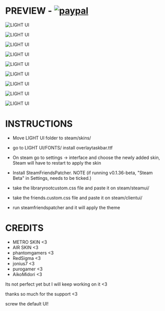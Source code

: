 # PREVIEW - [![paypal](https://i.imgur.com/STidKfu.png)](https://www.paypal.com/donate?hosted_button_id=3ZF6GWCRZEVUC)

![LIGHT UI](https://i.imgur.com/YabnX7y.png)

![LIGHT UI](https://i.imgur.com/QxdaBEX.png)

![LIGHT UI](https://i.imgur.com/Mp39wfp.png)

![LIGHT UI](https://i.imgur.com/FvlnP6U.png)

![LIGHT UI](https://i.imgur.com/iTTOT3q.png)

![LIGHT UI](https://i.imgur.com/VMD2aZt.png)

![LIGHT UI](https://i.imgur.com/pxdiXhC.png)

![LIGHT UI](https://i.imgur.com/0bjNL3o.png)

![LIGHT UI](https://media.giphy.com/media/0Ar6OuLLCNriyjYN3F/giphy.gif)




# INSTRUCTIONS
* Move LIGHT UI folder to steam/skins/
* go to LIGHT UI/FONTS/ install overlaytaskbar.ttf
* On steam go to settings -> interface and choose the newly added skin,
Steam will have to restart to apply the skin

* Install SteamFriendsPatcher. NOTE (if running v0.1.36-beta, "Steam Beta" in Settings, needs to be ticked.) 

* take the libraryrootcustom.css file and paste it on steam/steamui/
* take the friends.custom.css file and paste it on steam/clientui/
* run steamfriendspatcher and it will apply the theme

# CREDITS
* METRO SKIN <3
* AIR SKIN <3
* phantomgamers <3
* RedSigma <3
* jonius7 <3
* purogamer <3
* AikoMidori <3

Its not perfect yet but I will keep working on it <3

thanks so much for the support <3

screw the default UI!
